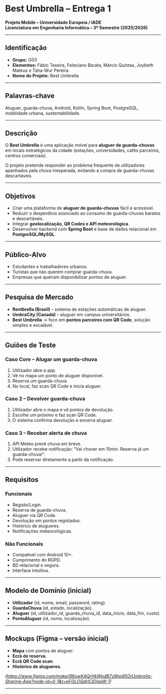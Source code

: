 # Best Umbrella – Entrega 1

**Projeto Mobile – Universidade Europeia / IADE**  
**Licenciatura em Engenharia Informática – 3º Semestre (2025/2026)**  

---

##  Identificação
- **Grupo:** G03  
- **Elementos:** Fábio Texeira, Feleciano Barata, Márcio Quintas, Joybeth Mateus e Taha-Wur Pereira.   
- **Nome do Projeto:** Best Umbrella  


---

##  Palavras-chave
Aluguer, guarda-chuva, Android, Kotlin, Spring Boot, PostgreSQL, mobilidade urbana, sustentabilidade.  

---

##  Descrição
O **Best Umbrella** é uma aplicação móvel para **aluguer de guarda-chuvas** em locais estratégicos da cidade (estações, universidades, cafés parceiros, centros comerciais).  

O projeto pretende responder ao problema frequente de utilizadores apanhados pela chuva inesperada, evitando a compra de guarda-chuvas descartáveis.  

---

##  Objetivos
- Criar uma plataforma de **aluguer de guarda-chuvas** fácil e acessível.  
- Reduzir o desperdício associado ao consumo de guarda-chuvas baratos e descartáveis.  
- Integrar **geolocalização, QR Codes e API meteorológica**.  
- Desenvolver backend com **Spring Boot** e base de dados relacional em **PostgreSQL/MySQL**.  

---

##  Público-Alvo
- Estudantes e trabalhadores urbanos.  
- Turistas que não querem comprar guarda-chuva.  
- Empresas que queiram disponibilizar pontos de aluguer.  

---

##  Pesquisa de Mercado
- **Rentbrella (Brasil)** – sistema de estações automáticas de aluguer.  
- **UmbraCity (Canadá)** – aluguer em campus universitários.  
- **Best Umbrella** → foco em **pontos parceiros com QR Code**, solução simples e escalável.  

---

##  Guiões de Teste
### Caso Core – **Alugar um guarda-chuva**
1. Utilizador abre a app.  
2. Vê no mapa um ponto de aluguer disponível.  
3. Reserva um guarda-chuva.  
4. No local, faz scan QR Code e inicia aluguer.  

### Caso 2 – **Devolver guarda-chuva**
1. Utilizador abre o mapa e vê pontos de devolução.  
2. Escolhe um próximo e faz scan QR Code.  
3. O sistema confirma devolução e encerra aluguer.  

### Caso 3 – **Receber alerta de chuva**
1. API Meteo prevê chuva em breve.  
2. Utilizador recebe notificação: “Vai chover em 15min. Reserva já um guarda-chuva!”.  
3. Pode reservar diretamente a partir da notificação.  

---

##  Requisitos
### Funcionais
- Registo/Login.  
- Reserva de guarda-chuva.  
- Aluguer via QR Code.  
- Devolução em pontos registados.  
- Histórico de alugueres.  
- Notificações meteorológicas.  

### Não Funcionais
- Compatível com Android 10+.  
- Cumprimento do RGPD.  
- BD relacional e segura.  
- Interface intuitiva.  

---

##  Modelo de Domínio (inicial)
- **Utilizador** (id, nome, email, password, rating).  
- **GuardaChuva** (id, estado, localização).  
- **Aluguer** (id, utilizador_id, guarda_chuva_id, data_início, data_fim, custo).  
- **PontoAluguer** (id, nome, localização).  

---

##  Mockups (Figma – versão inicial)
- **Mapa** com pontos de aluguer.  
- **Ecrã de reserva**.  
- **Ecrã QR Code scan**.  
- **Histórico de alugueres**.  

*(https://www.figma.com/make/R6owKAQrHkWpdB7z8hp85O/Umbrella-Sharing-App?node-id=0-1&t=pFGLOQdrlCiDIgsW-1)*  

----





